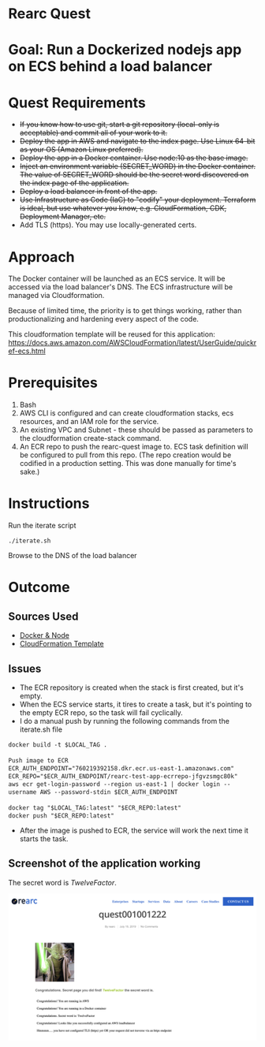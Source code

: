 # Rearc Quest

# Goal: Run a Dockerized nodejs app on ECS behind a load balancer

# Quest Requirements

* ~~If you know how to use git, start a git repository (local-only is acceptable) and commit all of your work to it.~~
* ~~Deploy the app in AWS and navigate to the index page. Use Linux 64-bit as your OS (Amazon Linux preferred).~~
* ~~Deploy the app in a Docker container. Use node:10 as the base image.~~
* ~~Inject an environment variable (SECRET_WORD) in the Docker container. The value of SECRET_WORD should be the secret word discovered on the index page of the application.~~
* ~~Deploy a load balancer in front of the app.~~
* ~~Use Infrastructure as Code (IaC) to "codify" your deployment. Terraform is ideal, but use whatever you know, e.g. CloudFormation, CDK, Deployment Manager, etc.~~
* Add TLS (https). You may use locally-generated certs.

# Approach

The Docker container will be launched as an ECS service.  It will be accessed via the load balancer's DNS.  The ECS infrastructure will be managed via Cloudformation. 

Because of limited time, the priority is to get things working, rather than productionalizing and hardening every aspect of the code. 

This cloudformation template will be reused for this application: https://docs.aws.amazon.com/AWSCloudFormation/latest/UserGuide/quickref-ecs.html

# Prerequisites
1. Bash
2. AWS CLI is configured and can create cloudformation stacks, ecs resources, and an IAM role for the service.
3. An existing VPC and Subnet - these should be passed as parameters to the cloudformation create-stack command.
4. An ECR repo to push the rearc-quest image to.  ECS task definition will be configured to pull from this repo. (The repo creation would be codified in a production setting. This was done manually for time's sake.)

# Instructions

Run the iterate script
```
./iterate.sh
```

Browse to the DNS of the load balancer

# Outcome

## Sources Used
* [Docker & Node](https://nodejs.org/en/docs/guides/nodejs-docker-webapp/)
* [CloudFormation Template](https://docs.aws.amazon.com/AWSCloudFormation/latest/UserGuide/quickref-ecs.html)

## Issues

* The ECR repository is created when the stack is first created, but it's empty.  
* When the ECS service starts, it tires to create a task, but it's pointing to the empty ECR repo, so the task will fail cyclically.
* I do a manual push by running the following commands from the iterate.sh file

```
docker build -t $LOCAL_TAG .

Push image to ECR
ECR_AUTH_ENDPOINT="760219392158.dkr.ecr.us-east-1.amazonaws.com"
ECR_REPO="$ECR_AUTH_ENDPOINT/rearc-test-app-ecrrepo-jfgvzsmgc80k"
aws ecr get-login-password --region us-east-1 | docker login --username AWS --password-stdin $ECR_AUTH_ENDPOINT

docker tag "$LOCAL_TAG:latest" "$ECR_REPO:latest" 
docker push "$ECR_REPO:latest"
```
* After the image is pushed to ECR, the service will work the next time it starts the task.

## Screenshot of the application working

The secret word is *TwelveFactor*. 

![Application Screenshot](screenshot.png)

